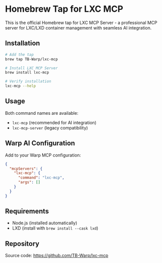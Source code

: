 # Homebrew Tap for LXC MCP

This is the official Homebrew tap for LXC MCP Server - a professional MCP server for LXC/LXD container management with seamless AI integration.

## Installation

```bash
# Add the tap
brew tap TB-Warp/lxc-mcp

# Install LXC MCP Server
brew install lxc-mcp

# Verify installation
lxc-mcp --help
```

## Usage

Both command names are available:
- `lxc-mcp` (recommended for AI integration)
- `lxc-mcp-server` (legacy compatibility)

## Warp AI Configuration

Add to your Warp MCP configuration:

```json
{
  "mcpServers": {
    "lxc-mcp": {
      "command": "lxc-mcp",
      "args": []
    }
  }
}
```

## Requirements

- Node.js (installed automatically)
- LXD (install with `brew install --cask lxd`)

## Repository

Source code: https://github.com/TB-Warp/lxc-mcp
